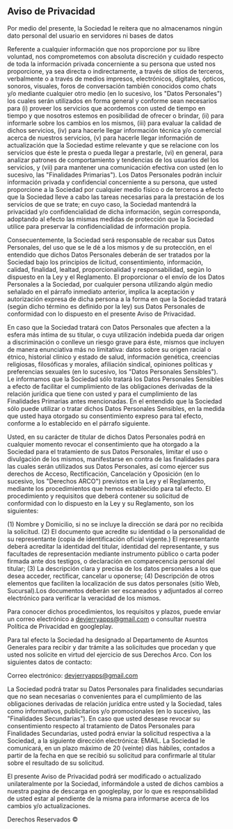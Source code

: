 ## Aviso de Privacidad

Por medio del presente, la Sociedad le reitera que no almacenamos ningún dato personal del usuario en servidores ni bases de datos

Referente a cualquier información que nos proporcione por su libre voluntad, nos comprometemos con absoluta discreción y cuidado respecto de toda la información privada concerniente a su persona que usted nos proporcione, ya sea directa o indirectamente, a través de sitios de terceros, verbalmente o a través de medios impresos, electrónicos, digitales, ópticos, sonoros, visuales, foros de conversación también conocidos como chats y/o mediante cualquier otro medio (en lo sucesivo, los "Datos Personales") los cuales serán utilizados en forma general y conforme sean necesarios para (i) proveer los servicios que acordemos con usted de tiempo en tiempo y que nosotros estemos en posibilidad de ofrecer o brindar, (ii) para informarle sobre los cambios en los mismos, (iii) para evaluar la calidad de dichos servicios, (iv) para hacerle llegar información técnica y/o comercial acerca de nuestros servicios, (v) para hacerle llegar información de actualización que la Sociedad estime relevante y que se relacione con los servicios que éste le presta o pueda llegar a prestarle, (vi) en general, para analizar patrones de comportamiento y tendencias de los usuarios del los servicios, y (vii) para mantener una comunicación efectiva con usted (en lo sucesivo, las "Finalidades Primarias"). Los Datos Personales podrán incluir información privada y confidencial concerniente a su persona, que usted proporcione a la Sociedad por cualquier medio físico o de terceros a efecto que la Sociedad lleve a cabo las tareas necesarias para la prestación de los servicios de que se trate; en cuyo caso, la Sociedad mantendrá la privacidad y/o confidencialidad de dicha información, según corresponda, adoptando al efecto las mismas medidas de protección que la Sociedad utilice para preservar la confidencialidad de información propia.

Consecuentemente, la Sociedad será responsable de recabar sus Datos Personales, del uso que se le dé a los mismos y de su protección, en el entendido que dichos Datos Personales deberán de ser tratados por la Sociedad bajo los principios de licitud, consentimiento, información, calidad, finalidad, lealtad, proporcionalidad y responsabilidad, según lo dispuesto en la Ley y el Reglamento. El proporcionar o el envío de los Datos Personales a la Sociedad, por cualquier persona utilizando algún medio señalado en el párrafo inmediato anterior, implica la aceptación y autorización expresa de dicha persona a la forma en que la Sociedad tratará (según dicho término es definido por la ley) sus Datos Personales de conformidad con lo dispuesto en el presente Aviso de Privacidad.

En caso que la Sociedad tratará con Datos Personales que afecten a la esfera más íntima de su titular, o cuya utilización indebida pueda dar origen a discriminación o conlleve un riesgo grave para éste, mismos que incluyen de manera enunciativa más no limitativa: datos sobre su origen racial o étnico, historial clínico y estado de salud, información genética, creencias religiosas, filosóficas y morales, afiliación sindical, opiniones políticas y preferencias sexuales (en lo sucesivo, los "Datos Personales Sensibles"). Le informamos que la Sociedad sólo tratará los Datos Personales Sensibles a efecto de facilitar el cumplimiento de las obligaciones derivadas de la relación jurídica que tiene con usted y para el cumplimiento de las Finalidades Primarias antes mencionadas. En el entendido que la Sociedad sólo puede utilizar o tratar dichos Datos Personales Sensibles, en la medida que usted haya otorgado su consentimiento expreso para tal efecto, conforme a lo establecido en el párrafo siguiente.

Usted, en su carácter de titular de dichos Datos Personales podrá en cualquier momento revocar el consentimiento que ha otorgado a la Sociedad para el tratamiento de sus Datos Personales, limitar el uso o divulgación de los mismos, manifestarse en contra de las finalidades para las cuales serán utilizados sus Datos Personales, así como ejercer sus derechos de Acceso, Rectificación, Cancelación y Oposición (en lo sucesivo, los "Derechos ARCO") previstos en la Ley y el Reglamento, mediante los procedimientos que hemos establecido para tal efecto. El procedimiento y requisitos que deberá contener su solicitud de conformidad con lo dispuesto en la Ley y su Reglamento, son los siguientes:

(1) Nombre y Domicilio, si no se incluye la dirección se dará por no recibida la solicitud. (2) El documento que acredite su identidad o la personalidad de su representante (copia de identificación oficial vigente.) El representante deberá acreditar la identidad del titular, identidad del representante, y sus facultades de representación mediante instrumento público o carta poder firmada ante dos testigos, o declaración en comparecencia personal del titular; (3) La descripción clara y precisa de los datos personales a los que desea acceder, rectificar, cancelar u oponerse; (4) Descripción de otros elementos que faciliten la localización de sus datos personales (sitio Web, Sucursal).Los documentos deberán ser escaneados y adjuntados al correo electrónico para verificar la veracidad de los mismos.

Para conocer dichos procedimientos, los requisitos y plazos, puede enviar un correo electrónico a devjerryapps@gmail.com o consultar nuestra Política de Privacidad en googleplay.

Para tal efecto la Sociedad ha designado al Departamento de Asuntos Generales para recibir y dar trámite a las solicitudes que procedan y que usted nos solicite en virtud del ejercicio de sus Derechos Arco. Con los siguientes datos de contacto:

Correo electrónico: devjerryapps@gmail.com

La Sociedad podrá tratar su Datos Personales para finalidades secundarias que no sean necesarias o convenientes para el cumplimiento de las obligaciones derivadas de relación jurídica entre usted y la Sociedad, tales como informativos, publicitarios y/o promocionales (en lo sucesivo, las "Finalidades Secundarias"). En caso que usted desease revocar su consentimiento respecto al tratamiento de Datos Personales para Finalidades Secundarias, usted podrá enviar la solicitud respectiva a la Sociedad, a la siguiente dirección electrónica: EMAIL. La Sociedad le comunicará, en un plazo máximo de 20 (veinte) días hábiles, contados a partir de la fecha en que se recibió su solicitud para confirmarle al titular sobre el resultado de su solicitud.

El presente Aviso de Privacidad podrá ser modificado o actualizado unilateralmente por la Sociedad, informándole a usted de dichos cambios a nuestra pagina de descarga en googleplay, por lo que es responsabilidad de usted estar al pendiente de la misma para informarse acerca de los cambios y/o actualizaciones.

Derechos Reservados ©
